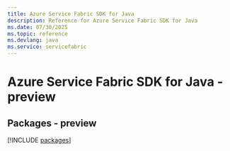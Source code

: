 ```yaml
---
title: Azure Service Fabric SDK for Java
description: Reference for Azure Service Fabric SDK for Java
ms.date: 07/30/2025
ms.topic: reference
ms.devlang: java
ms.service: servicefabric
---
```

# Azure Service Fabric SDK for Java - preview
## Packages - preview
[!INCLUDE [packages](service-fabric-index.md)]